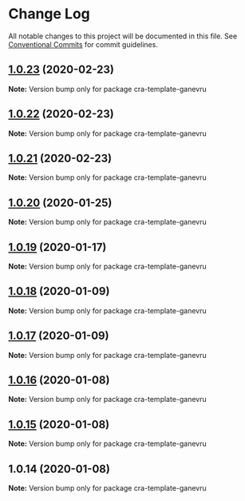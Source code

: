# Change Log

All notable changes to this project will be documented in this file.
See [Conventional Commits](https://conventionalcommits.org) for commit guidelines.

## [1.0.23](https://github.com/Ganevru/cra-template-ganevru/compare/cra-template-ganevru@1.0.22...cra-template-ganevru@1.0.23) (2020-02-23)

**Note:** Version bump only for package cra-template-ganevru





## [1.0.22](https://github.com/Ganevru/cra-template-ganevru/compare/cra-template-ganevru@1.0.21...cra-template-ganevru@1.0.22) (2020-02-23)

**Note:** Version bump only for package cra-template-ganevru





## [1.0.21](https://github.com/Ganevru/cra-template-ganevru/compare/cra-template-ganevru@1.0.20...cra-template-ganevru@1.0.21) (2020-02-23)

**Note:** Version bump only for package cra-template-ganevru





## [1.0.20](https://github.com/Ganevru/cra-template-ganevru/compare/cra-template-ganevru@1.0.19...cra-template-ganevru@1.0.20) (2020-01-25)

**Note:** Version bump only for package cra-template-ganevru





## [1.0.19](https://github.com/Ganevru/cra-template-ganevru/compare/cra-template-ganevru@1.0.18...cra-template-ganevru@1.0.19) (2020-01-17)

**Note:** Version bump only for package cra-template-ganevru





## [1.0.18](https://github.com/Ganevru/cra-templates/compare/cra-template-ganevru@1.0.17...cra-template-ganevru@1.0.18) (2020-01-09)

**Note:** Version bump only for package cra-template-ganevru





## [1.0.17](https://github.com/Ganevru/cra-templates/compare/cra-template-ganevru@1.0.16...cra-template-ganevru@1.0.17) (2020-01-09)

**Note:** Version bump only for package cra-template-ganevru





## [1.0.16](https://github.com/Ganevru/cra-templates/compare/cra-template-ganevru@1.0.15...cra-template-ganevru@1.0.16) (2020-01-08)

**Note:** Version bump only for package cra-template-ganevru





## [1.0.15](https://github.com/Ganevru/cra-templates/compare/cra-template-ganevru@1.0.14...cra-template-ganevru@1.0.15) (2020-01-08)

**Note:** Version bump only for package cra-template-ganevru





## 1.0.14 (2020-01-08)

**Note:** Version bump only for package cra-template-ganevru
